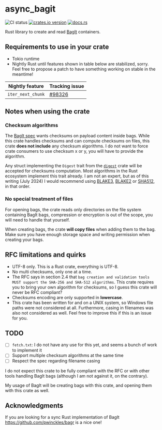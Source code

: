 # async_bagit

![CI status](https://github.com/deadbaed/async-bagit-rs/actions/workflows/rust.yml/badge.svg)
[![crates.io version](https://img.shields.io/crates/v/async_bagit)](https://crates.io/crates/async_bagit)
[![docs.rs](https://img.shields.io/docsrs/async_bagit)](https://docs.rs/async_bagit)

Rust library to create and read [BagIt](https://en.wikipedia.org/wiki/BagIt) containers.

## Requirements to use in your crate

- Tokio runtime
- Nightly Rust until features shown in table below are stabilized, sorry. Feel free to propose a patch to have something working on stable in the meantime!

| Nightly feature | Tracking issue |
| --- | --- |
| `iter_next_chunk` | [#98326](https://github.com/rust-lang/rust/issues/98326) |

## Notes when using the crate

### Checksum algorithms

The [BagIt spec](https://datatracker.ietf.org/doc/html/rfc8493) wants checksums on payload content inside bags.
While this crate handles checksums and can compute checksums on files, this crate **does not include** any checksum algorithms. I do not want to force crate consumers to use checksum x or y, you will have to provide the algorithm.

Any struct implementing the `Digest` trait from the [`digest`](https://docs.rs/digest) crate will be accepted for checksums computation. Most algorithms in the Rust ecosystem implement this trait already.
I am not an expert, but as of this writing (July 2024) I would recommend using [BLAKE3](https://docs.rs/blake3), [BLAKE2](https://docs.rs/blake2) or [SHA512](https://docs.rs/sha2), in that order.

### No special treatment of files

For opening bags, the crate reads only directories on the file system containing BagIt bags, compression or encryption is out of the scope, you will need to handle that yourself.

When creating bags, the crate **will copy files** when adding them to the bag. Make sure you have enough storage space and writing permission when creating your bags.

## RFC limitations and quirks

- UTF-8 only. This is a Rust crate, everything is UTF-8.
- No multi checksums, only one at a time.
- The RFC says in section 2.4 that `bag creation and validation tools MUST support the SHA-256 and SHA-512 algorithms`. This crate requires you to bring your own algorithm for checksums, so I guess this crate will never be RFC compliant?
- Checksums encoding are only supported in **lowercase**.
- This crate has been written for and on a UNIX system, so Windows file paths were not considered at all. Furthermore, casing in filenames was also not considered as well. Feel free to improve this if this is an issue for you.

## TODO

- [ ] `fetch.txt`: I do not have any use for this yet, and seems a bunch of work to implement it
- [ ] Support multiple checksum algorithms at the same time
- [ ] Respect the spec regarding filename casing

I do not expect this crate to be fully compliant with the RFC or with other tools handling BagIt bags (although I am not against it, on the contrary).

My usage of BagIt will be creating bags with this crate, and opening them with this crate as well.

## Acknowledgments

If you are looking for a sync Rust implementation of BagIt https://github.com/pwinckles/bagr is a nice one!
